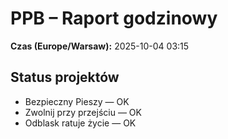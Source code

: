 # PPB – Raport godzinowy
**Czas (Europe/Warsaw):** 2025-10-04 03:15

## Status projektów
- Bezpieczny Pieszy — OK
- Zwolnij przy przejściu — OK
- Odblask ratuje życie — OK

